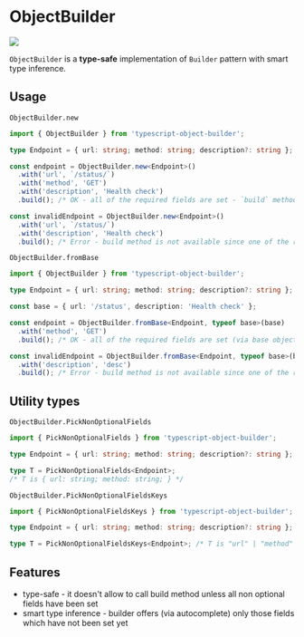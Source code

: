 # ObjectBuilder

![](https://github.com/anton-kravchenko/ObjectBuilder/workflows/CI/badge.svg)

`ObjectBuilder` is a **type-safe** implementation of `Builder` pattern with smart type inference.

## Usage

`ObjectBuilder.new`

```typescript
import { ObjectBuilder } from 'typescript-object-builder';

type Endpoint = { url: string; method: string; description?: string };

const endpoint = ObjectBuilder.new<Endpoint>()
  .with('url', `/status/`)
  .with('method', 'GET')
  .with('description', 'Health check')
  .build(); /* OK - all of the required fields are set - `build` method becomes available */

const invalidEndpoint = ObjectBuilder.new<Endpoint>()
  .with('url', `/status/`)
  .with('description', 'Health check')
  .build(); /* Error - build method is not available since one of the required fields is not set */
```

`ObjectBuilder.fromBase`

```typescript
import { ObjectBuilder } from 'typescript-object-builder';

type Endpoint = { url: string; method: string; description?: string };

const base = { url: '/status', description: 'Health check' };

const endpoint = ObjectBuilder.fromBase<Endpoint, typeof base>(base)
  .with('method', 'GET')
  .build(); /* OK - all of the required fields are set (via base object and `with`) */

const invalidEndpoint = ObjectBuilder.fromBase<Endpoint, typeof base>(base)
  .with('description', 'desc')
  .build(); /* Error - build method is not available since one of the required fields is not set */
```

## Utility types

`ObjectBuilder.PickNonOptionalFields`

<!-- FIXME: fix export and import -->

```typescript
import { PickNonOptionalFields } from 'typescript-object-builder';

type Endpoint = { url: string; method: string; description?: string };

type T = PickNonOptionalFields<Endpoint>;
/* T is { url: string; method: string; } */
```

`ObjectBuilder.PickNonOptionalFieldsKeys`

```typescript
import { PickNonOptionalFieldsKeys } from 'typescript-object-builder';

type Endpoint = { url: string; method: string; description?: string };

type T = PickNonOptionalFieldsKeys<Endpoint>; /* T is "url" | "method" */
```

## Features

- type-safe - it doesn't allow to call build method unless all non optional fields have been set
- smart type inference - builder offers (via autocomplete) only those fields which have not been set yet
